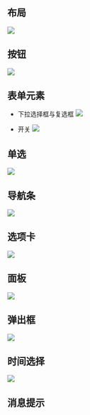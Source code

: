 ## 布局
![](https://github.com/zhaoqize/ZUI/blob/master/zui/images/layout.png)

## 按钮
![](https://github.com/zhaoqize/ZUI/blob/master/zui/images/button.gif)

## 表单元素
- 下拉选择框与复选框
![](https://github.com/zhaoqize/ZUI/blob/master/zui/images/form1.gif)

- 开关
![](https://github.com/zhaoqize/ZUI/tree/master/zui/images/switch.gif)

## 单选
![](https://github.com/zhaoqize/ZUI/tree/master/zui/images/radio.png)

## 导航条
![](https://github.com/zhaoqize/ZUI/blob/master/zui/images/navhtml.gif)

## 选项卡
![](https://github.com/zhaoqize/ZUI/blob/master/zui/images/bar.gif)

## 面板
![](https://github.com/zhaoqize/ZUI/blob/master/zui/images/mianban.gif)

## 弹出框
![](https://github.com/zhaoqize/ZUI/blob/master/zui/images/popup_2.gif)

## 时间选择
![](https://github.com/zhaoqize/ZUI/blob/master/zui/images/time-picker.gif)

## 消息提示